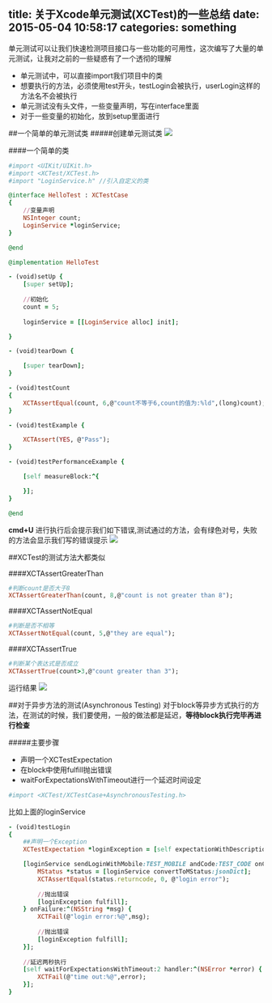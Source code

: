title: 关于Xcode单元测试(XCTest)的一些总结
date: 2015-05-04 10:58:17
categories: something
---

单元测试可以让我们快速检测项目接口与一些功能的可用性，这次编写了大量的单元测试，让我对之前的一些疑惑有了一个透彻的理解

- 单元测试中，可以直接import我们项目中的类
- 想要执行的方法，必须使用test开头，testLogin会被执行，userLogin这样的方法名不会被执行
- 单元测试没有头文件，一些变量声明，写在interface里面
- 对于一些变量的初始化，放到setup里面进行

##一个简单的单元测试类
#####创建单元测试类
![](http://ww1.sinaimg.cn/large/6e8de9dbgw1ers0n47wtrj20ka0bygnf.jpg)

####一个简单的类
```ruby
#import <UIKit/UIKit.h>
#import <XCTest/XCTest.h>
#import "LoginService.h" //引入自定义的类

@interface HelloTest : XCTestCase
{
	//变量声明		
    NSInteger count;
    LoginService *loginService;
}

@end

@implementation HelloTest

- (void)setUp {
    [super setUp];
    
    //初始化
    count = 5;
    
    loginService = [[LoginService alloc] init];

}

- (void)tearDown {

    [super tearDown];
}

- (void)testCount
{
    XCTAssertEqual(count, 6,@"count不等于6,count的值为:%ld",(long)count);
}

- (void)testExample {

    XCTAssert(YES, @"Pass");
}

- (void)testPerformanceExample {

    [self measureBlock:^{

    }];
}

@end
```

**cmd+U** 进行执行后会提示我们如下错误,测试通过的方法，会有绿色对号，失败的方法会显示我们写的错误提示
![](http://ww1.sinaimg.cn/large/6e8de9dbgw1ers0vuinl5j20p405jq49.jpg)

##XCTest的测试方法大都类似

####XCTAssertGreaterThan
```ruby
#判断count是否大于8
XCTAssertGreaterThan(count, 8,@"count is not greater than 8");
```
####XCTAssertNotEqual
```ruby
#判断是否不相等
XCTAssertNotEqual(count, 5,@"they are equal");
```

####XCTAssertTrue
```ruby
#判断某个表达式是否成立
XCTAssertTrue(count>3,@"count greater than 3");
```
运行结果
![](http://ww4.sinaimg.cn/large/6e8de9dbgw1ers16kf52bj210v04jn03.jpg)


##对于异步方法的测试(Asynchronous Testing)
对于block等异步方式执行的方法，在测试的时候，我们要使用，一般的做法都是延迟，**等待block执行完毕再进行检查**

#####主要步骤
- 声明一个XCTestExpectation
- 在block中使用fulfill抛出错误
- waitForExpectationsWithTimeout进行一个延迟时间设定


```ruby
#import <XCTest/XCTestCase+AsynchronousTesting.h>
```

比如上面的loginService

```ruby   
- (void)testLogin
{
	##声明一个Exception
    XCTestExpectation *loginException = [self expectationWithDescription:@"loginError"];

    [loginService sendLoginWithMobile:TEST_MOBILE andCode:TEST_CODE onComplete:^(NSDictionary *jsonDict, NSString *jsonString) {
        MStatus *status = [loginService convertToMStatus:jsonDict];
        XCTAssertEqual(status.returncode, 0, @"login error");
        
        //抛出错误
        [loginException fulfill];
    } onFailure:^(NSString *msg) {
        XCTFail(@"login error:%@",msg);
        
        //抛出错误
        [loginException fulfill];
    }];
    
    //延迟两秒执行
    [self waitForExpectationsWithTimeout:2 handler:^(NSError *error) {
        XCTFail(@"time out:%@",error);
    }];
}
```
